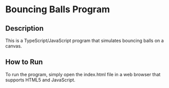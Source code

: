 # Bouncing Balls Program

## Description

This is a TypeScript/JavaScript program that simulates bouncing balls on a canvas.

## How to Run

To run the program, simply open the index.html file in a web browser that supports HTML5 and JavaScript.
